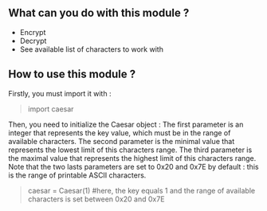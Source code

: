 ## **What can you do with this module ?**

- Encrypt 
- Decrypt
- See available list of characters to work with

## **How to use this module ?**

Firstly, you must import it with : 
> import caesar

Then, you need to initialize the Caesar object :
The first parameter is an integer that represents the key value, which must be in the range of available characters.
The second parameter is the minimal value that represents the lowest limit of this characters range.
The third parameter is the maximal value that represents the highest limit of this characters range.
Note that the two lasts parameters are set to 0x20 and 0x7E by default : this is the range of printable ASCII characters.
> caesar = Caesar(1) #here, the key equals 1 and the range of available characters is set between 0x20 and 0x7E

